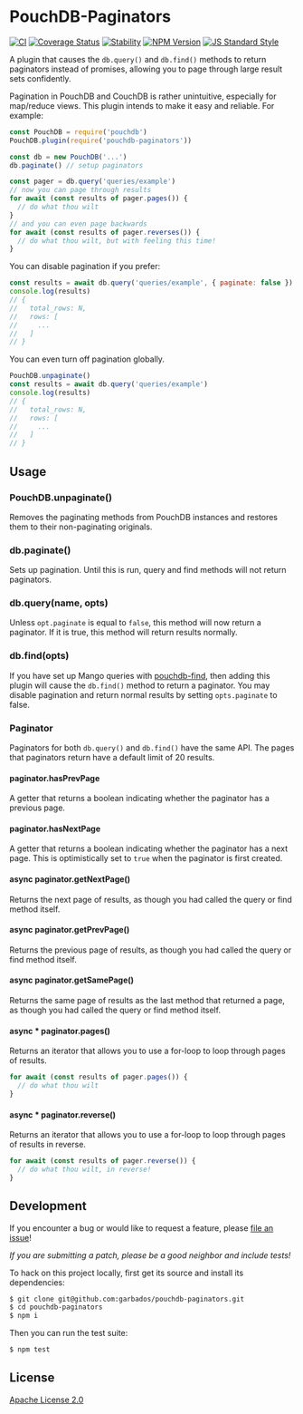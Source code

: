 # PouchDB-Paginators

[![CI](https://github.com/garbados/pouchdb-paginators/actions/workflows/ci.yaml/badge.svg)](https://github.com/garbados/pouchdb-paginators/actions/workflows/ci.yaml)
[![Coverage Status](https://img.shields.io/coveralls/github/garbados/pouchdb-paginators/master.svg?style=flat-square)](https://coveralls.io/github/garbados/pouchdb-paginators?branch=master)
[![Stability](https://img.shields.io/badge/stability-experimental-orange.svg?style=flat-square)](https://nodejs.org/api/documentation.html#documentation_stability_index)
[![NPM Version](https://img.shields.io/npm/v/pouchdb-paginators.svg?style=flat-square)](https://www.npmjs.com/package/pouchdb-paginators)
[![JS Standard Style](https://img.shields.io/badge/code%20style-standard-brightgreen.svg?style=flat-square)](https://github.com/feross/standard)

A plugin that causes the `db.query()` and `db.find()` methods to return paginators instead of promises, allowing you to page through large result sets confidently.

Pagination in PouchDB and CouchDB is rather unintuitive, especially for map/reduce views. This plugin intends to make it easy and reliable. For example:

```js
const PouchDB = require('pouchdb')
PouchDB.plugin(require('pouchdb-paginators'))

const db = new PouchDB('...')
db.paginate() // setup paginators

const pager = db.query('queries/example')
// now you can page through results
for await (const results of pager.pages()) {
  // do what thou wilt
}
// and you can even page backwards
for await (const results of pager.reverses()) {
  // do what thou wilt, but with feeling this time!
}
```

You can disable pagination if you prefer:

```js
const results = await db.query('queries/example', { paginate: false })
console.log(results)
// {
//   total_rows: N,
//   rows: [
//     ...
//   ]
// }
```

You can even turn off pagination globally.

```js
PouchDB.unpaginate()
const results = await db.query('queries/example')
console.log(results)
// {
//   total_rows: N,
//   rows: [
//     ...
//   ]
// }
```

## Usage

### PouchDB.unpaginate()

Removes the paginating methods from PouchDB instances and restores them to their non-paginating originals.

### db.paginate()

Sets up pagination. Until this is run, query and find methods will not return paginators.

### db.query(name, opts)

Unless `opt.paginate` is equal to `false`, this method will now return a paginator. If it is true, this method will return results normally.

### db.find(opts)

If you have set up Mango queries with [pouchdb-find](https://pouchdb.com/guides/mango-queries.html), then adding this plugin will cause the `db.find()` method to return a paginator. You may disable pagination and return normal results by setting `opts.paginate` to false.

### Paginator

Paginators for both `db.query()` and `db.find()` have the same API. The pages that paginators return have a default limit of 20 results.

#### paginator.hasPrevPage

A getter that returns a boolean indicating whether the paginator has a previous page.

#### paginator.hasNextPage

A getter that returns a boolean indicating whether the paginator has a next page. This is optimistically set to `true` when the paginator is first created.

#### async paginator.getNextPage()

Returns the next page of results, as though you had called the query or find method itself.

#### async paginator.getPrevPage()

Returns the previous page of results, as though you had called the query or find method itself.

#### async paginator.getSamePage()

Returns the same page of results as the last method that returned a page, as though you had called the query or find method itself.

#### async * paginator.pages()

Returns an iterator that allows you to use a for-loop to loop through pages of results.

```js
for await (const results of pager.pages()) {
  // do what thou wilt
}
```

#### async * paginator.reverse()

Returns an iterator that allows you to use a for-loop to loop through pages of results in reverse.

```js
for await (const results of pager.reverse()) {
  // do what thou wilt, in reverse!
}
```

## Development

If you encounter a bug or would like to request a feature, please [file an issue](https://github.com/garbados/pouchdb-paginators/issues)!

*If you are submitting a patch, please be a good neighbor and include tests!*

To hack on this project locally, first get its source and install its dependencies:

```bash
$ git clone git@github.com:garbados/pouchdb-paginators.git
$ cd pouchdb-paginators
$ npm i
```

Then you can run the test suite:

```bash
$ npm test
```

## License

[Apache License 2.0](https://www.apache.org/licenses/LICENSE-2.0)
